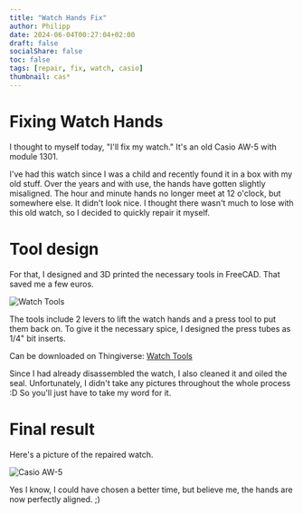 ```yaml
---
title: "Watch Hands Fix"
author: Philipp
date: 2024-06-04T00:27:04+02:00
draft: false
socialShare: false
toc: false
tags: [repair, fix, watch, casio]
thumbnail: cas*
---
```


# Fixing Watch Hands

I thought to myself today, "I'll fix my watch." It's an old Casio AW-5 with module 1301.

I've had this watch since I was a child and recently found it in a box with my old stuff.
Over the years and with use, the hands have gotten slightly misaligned. The hour and minute hands no longer meet at 12 o'clock, but somewhere else. It didn't look nice.
I thought there wasn't much to lose with this old watch, so I decided to quickly repair it myself.

# Tool design

For that, I designed and 3D printed the necessary tools in FreeCAD. That saved me a few euros.

![Watch Tools](/blogs/repairs/watch-hands-fix/watch-tools.webp)

The tools include 2 levers to lift the watch hands and a press tool to put them back on.
To give it the necessary spice, I designed the press tubes as 1/4" bit inserts.

Can be downloaded on Thingiverse: [Watch Tools](https://www.thingiverse.com/thing:6649535)

Since I had already disassembled the watch, I also cleaned it and oiled the seal.
Unfortunately, I didn't take any pictures throughout the whole process :D So you'll just have to take my word for it.

# Final result

Here's a picture of the repaired watch.

![Casio AW-5](/blogs/repairs/watch-hands-fix/casio-aw-5.webp)

Yes I know, I could have chosen a better time, but believe me, the hands are now perfectly aligned. ;)